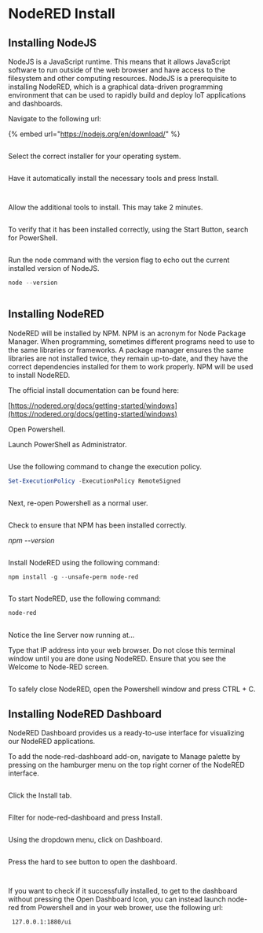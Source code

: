 # NodeRED Install

## Installing NodeJS

NodeJS is a JavaScript runtime. This means that it allows JavaScript software to run outside of the web browser and have access to the filesystem and other computing resources. NodeJS is a prerequisite to installing NodeRED, which is a graphical data-driven programming environment that can be used to rapidly build and deploy IoT applications and dashboards.



Navigate to the following url:

{% embed url="https://nodejs.org/en/download/" %}

<figure><img src="../../.gitbook/assets/image (13).png" alt=""><figcaption></figcaption></figure>

Select the correct installer for your operating system.

<figure><img src="../../.gitbook/assets/image (16).png" alt=""><figcaption></figcaption></figure>

Have it automatically install the necessary tools and press Install.

<div>

<figure><img src="../../.gitbook/assets/image (6) (2).png" alt=""><figcaption></figcaption></figure>

 

<figure><img src="../../.gitbook/assets/image (12).png" alt=""><figcaption></figcaption></figure>

</div>

Allow the additional tools to install. This may take 2 minutes.

<figure><img src="../../.gitbook/assets/image (14).png" alt=""><figcaption></figcaption></figure>

To verify that it has been installed correctly, using the Start Button, search for PowerShell.

<figure><img src="../../.gitbook/assets/image (11) (1).png" alt=""><figcaption></figcaption></figure>

Run the node command with the version flag to echo out the current installed version of NodeJS.

```powershell
node --version
```

<figure><img src="../../.gitbook/assets/image (18).png" alt=""><figcaption></figcaption></figure>



## Installing NodeRED

NodeRED will be installed by NPM. NPM is an acronym for Node Package Manager. When programming, sometimes different programs need to use to the same libraries or frameworks. A package manager ensures the same libraries are not installed twice, they remain up-to-date, and they have the correct dependencies installed for them to work properly. NPM will be used to install NodeRED.

The official install documentation can be found here:

[https://nodered.org/docs/getting-started/windows](https://nodered.org/docs/getting-started/windows)

&#x20;

Open Powershell.

Launch PowerShell as Administrator.

<figure><img src="../../.gitbook/assets/image (5).png" alt=""><figcaption></figcaption></figure>

Use the following command to change the execution policy.

```powershell
Set-ExecutionPolicy -ExecutionPolicy RemoteSigned    
```

<figure><img src="../../.gitbook/assets/image (1) (3).png" alt=""><figcaption></figcaption></figure>

Next, re-open Powershell as a normal user.

<figure><img src="../../.gitbook/assets/image (6) (1).png" alt=""><figcaption></figcaption></figure>

Check to ensure that NPM has been installed correctly.

_npm --version_

<figure><img src="../../.gitbook/assets/image (1).png" alt=""><figcaption></figcaption></figure>

Install NodeRED using the following command:

```powershell
npm install -g --unsafe-perm node-red
```

<figure><img src="../../.gitbook/assets/image (8) (1).png" alt=""><figcaption></figcaption></figure>

To start NodeRED, use the following command:

```powershell
node-red
```

<figure><img src="../../.gitbook/assets/image (7).png" alt=""><figcaption></figcaption></figure>

Notice the line Server now running at…

Type that IP address into your web browser. Do not close this terminal window until you are done using NodeRED. Ensure that you see the Welcome to Node-RED screen.

<figure><img src="../../.gitbook/assets/image (9).png" alt=""><figcaption></figcaption></figure>

To safely close NodeRED, open the Powershell window and press CTRL + C.



## Installing NodeRED Dashboard

NodeRED Dashboard provides us a ready-to-use interface for visualizing our NodeRED applications.

To add the node-red-dashboard add-on, navigate to Manage palette by pressing on the hamburger menu on the top right corner of the NodeRED interface.

<figure><img src="../../.gitbook/assets/image (15).png" alt=""><figcaption></figcaption></figure>

Click the Install tab.

<figure><img src="../../.gitbook/assets/image (11).png" alt=""><figcaption></figcaption></figure>

Filter for node-red-dashboard and press Install.

<figure><img src="../../.gitbook/assets/image.png" alt=""><figcaption></figcaption></figure>

Using the dropdown menu, click on Dashboard.

<figure><img src="../../.gitbook/assets/image (8).png" alt=""><figcaption></figcaption></figure>

Press the hard to see button to open the dashboard.

<div>

<figure><img src="../../.gitbook/assets/image (4).png" alt=""><figcaption></figcaption></figure>

 

<figure><img src="../../.gitbook/assets/image (17).png" alt=""><figcaption></figcaption></figure>

</div>

If you want to check if it successfully installed, to get to the dashboard without pressing the Open Dashboard Icon, you can instead launch node-red from Powershell and in your web brower, use the following url:

```
 127.0.0.1:1880/ui
```

<figure><img src="../../.gitbook/assets/image (3).png" alt=""><figcaption></figcaption></figure>
